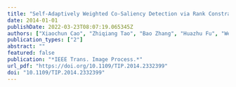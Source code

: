 ```yaml
---
title: "Self-Adaptively Weighted Co-Saliency Detection via Rank Constraint"
date: 2014-01-01
publishDate: 2022-03-23T08:07:19.065345Z
authors: ["Xiaochun Cao", "Zhiqiang Tao", "Bao Zhang", "Huazhu Fu", "Wei Feng"]
publication_types: ["2"]
abstract: ""
featured: false
publication: "*IEEE Trans. Image Process.*"
url_pdf: "https://doi.org/10.1109/TIP.2014.2332399"
doi: "10.1109/TIP.2014.2332399"
---
```


